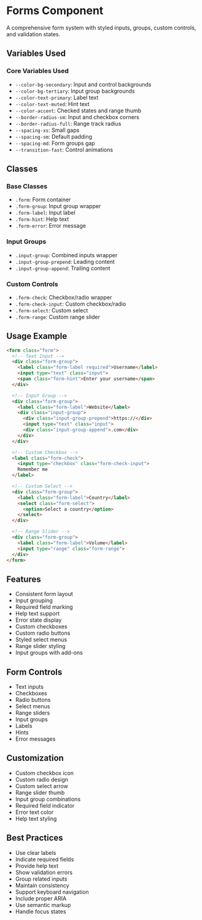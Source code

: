 # Forms Component

A comprehensive form system with styled inputs, groups, custom controls, and validation states.

## Variables Used

### Core Variables Used
- `--color-bg-secondary`: Input and control backgrounds
- `--color-bg-tertiary`: Input group backgrounds
- `--color-text-primary`: Label text
- `--color-text-muted`: Hint text
- `--color-accent`: Checked states and range thumb
- `--border-radius-sm`: Input and checkbox corners
- `--border-radius-full`: Range track radius
- `--spacing-xs`: Small gaps
- `--spacing-sm`: Default padding
- `--spacing-md`: Form groups gap
- `--transition-fast`: Control animations

## Classes

### Base Classes
- `.form`: Form container
- `.form-group`: Input group wrapper
- `.form-label`: Input label
- `.form-hint`: Help text
- `.form-error`: Error message

### Input Groups
- `.input-group`: Combined inputs wrapper
- `.input-group-prepend`: Leading content
- `.input-group-append`: Trailing content

### Custom Controls
- `.form-check`: Checkbox/radio wrapper
- `.form-check-input`: Custom checkbox/radio
- `.form-select`: Custom select
- `.form-range`: Custom range slider

## Usage Example

```html
<form class="form">
  <!-- Text Input -->
  <div class="form-group">
    <label class="form-label required">Username</label>
    <input type="text" class="input">
    <span class="form-hint">Enter your username</span>
  </div>

  <!-- Input Group -->
  <div class="form-group">
    <label class="form-label">Website</label>
    <div class="input-group">
      <div class="input-group-prepend">https://</div>
      <input type="text" class="input">
      <div class="input-group-append">.com</div>
    </div>
  </div>

  <!-- Custom Checkbox -->
  <label class="form-check">
    <input type="checkbox" class="form-check-input">
    Remember me
  </label>

  <!-- Custom Select -->
  <div class="form-group">
    <label class="form-label">Country</label>
    <select class="form-select">
      <option>Select a country</option>
    </select>
  </div>

  <!-- Range Slider -->
  <div class="form-group">
    <label class="form-label">Volume</label>
    <input type="range" class="form-range">
  </div>
</form>
```

## Features
- Consistent form layout
- Input grouping
- Required field marking
- Help text support
- Error state display
- Custom checkboxes
- Custom radio buttons
- Styled select menus
- Range slider styling
- Input groups with add-ons

## Form Controls
- Text inputs
- Checkboxes
- Radio buttons
- Select menus
- Range sliders
- Input groups
- Labels
- Hints
- Error messages

## Customization
- Custom checkbox icon
- Custom radio design
- Custom select arrow
- Range slider thumb
- Input group combinations
- Required field indicator
- Error text color
- Help text styling

## Best Practices
- Use clear labels
- Indicate required fields
- Provide help text
- Show validation errors
- Group related inputs
- Maintain consistency
- Support keyboard navigation
- Include proper ARIA
- Use semantic markup
- Handle focus states